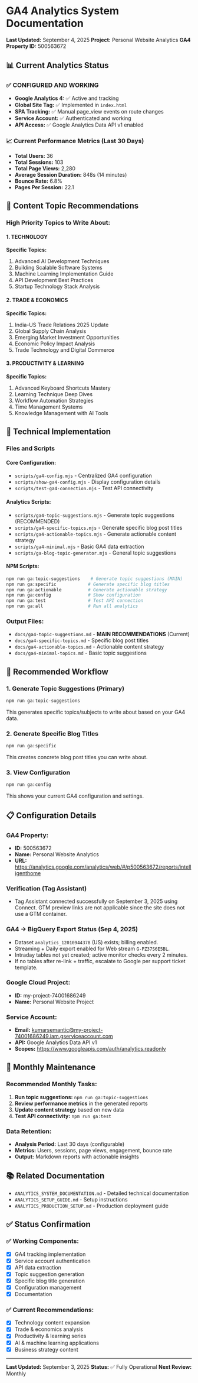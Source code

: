 # GA4 Analytics System Documentation

**Last Updated:** September 4, 2025
**Project:** Personal Website Analytics
**GA4 Property ID:** 500563672

## 📊 Current Analytics Status

### ✅ **CONFIGURED AND WORKING**
- **Google Analytics 4:** ✅ Active and tracking
- **Global Site Tag:** ✅ Implemented in `index.html`
- **SPA Tracking:** ✅ Manual page_view events on route changes
- **Service Account:** ✅ Authenticated and working
- **API Access:** ✅ Google Analytics Data API v1 enabled

### 📈 **Current Performance Metrics (Last 30 Days)**
- **Total Users:** 36
- **Total Sessions:** 103
- **Total Page Views:** 2,280
- **Average Session Duration:** 848s (14 minutes)
- **Bounce Rate:** 6.8%
- **Pages Per Session:** 22.1

## 🎯 **Content Topic Recommendations**

### **High Priority Topics to Write About:**

#### **1. TECHNOLOGY** 
**Specific Topics:**
1. Advanced AI Development Techniques
2. Building Scalable Software Systems
3. Machine Learning Implementation Guide
4. API Development Best Practices
5. Startup Technology Stack Analysis

#### **2. TRADE & ECONOMICS**
**Specific Topics:**
1. India-US Trade Relations 2025 Update
2. Global Supply Chain Analysis
3. Emerging Market Investment Opportunities
4. Economic Policy Impact Analysis
5. Trade Technology and Digital Commerce

#### **3. PRODUCTIVITY & LEARNING**
**Specific Topics:**
1. Advanced Keyboard Shortcuts Mastery
2. Learning Technique Deep Dives
3. Workflow Automation Strategies
4. Time Management Systems
5. Knowledge Management with AI Tools

## 🔧 **Technical Implementation**

### **Files and Scripts**

#### **Core Configuration:**
- `scripts/ga4-config.mjs` - Centralized GA4 configuration
- `scripts/show-ga4-config.mjs` - Display configuration details
- `scripts/test-ga4-connection.mjs` - Test API connectivity

#### **Analytics Scripts:**
- `scripts/ga4-topic-suggestions.mjs` - Generate topic suggestions (RECOMMENDED)
- `scripts/ga4-specific-topics.mjs` - Generate specific blog post titles
- `scripts/ga4-actionable-topics.mjs` - Generate actionable content strategy
- `scripts/ga4-minimal.mjs` - Basic GA4 data extraction
- `scripts/ga-blog-topic-generator.mjs` - General topic suggestions

#### **NPM Scripts:**
```bash
npm run ga:topic-suggestions    # Generate topic suggestions (MAIN)
npm run ga:specific            # Generate specific blog titles
npm run ga:actionable          # Generate actionable strategy
npm run ga:config              # Show configuration
npm run ga:test                # Test API connection
npm run ga:all                 # Run all analytics
```

### **Output Files:**
- `docs/ga4-topic-suggestions.md` - **MAIN RECOMMENDATIONS** (Current)
- `docs/ga4-specific-topics.md` - Specific blog post titles
- `docs/ga4-actionable-topics.md` - Actionable content strategy
- `docs/ga4-minimal-topics.md` - Basic topic suggestions

## 🚀 **Recommended Workflow**

### **1. Generate Topic Suggestions (Primary)**
```bash
npm run ga:topic-suggestions
```
This generates specific topics/subjects to write about based on your GA4 data.

### **2. Generate Specific Blog Titles**
```bash
npm run ga:specific
```
This creates concrete blog post titles you can write about.

### **3. View Configuration**
```bash
npm run ga:config
```
This shows your current GA4 configuration and settings.

## 📋 **Configuration Details**

### **GA4 Property:**
- **ID:** 500563672
- **Name:** Personal Website Analytics
- **URL:** https://analytics.google.com/analytics/web/#/p500563672/reports/intelligenthome

### Verification (Tag Assistant)
- Tag Assistant connected successfully on September 3, 2025 using Connect. GTM preview links are not applicable since the site does not use a GTM container.

### GA4 → BigQuery Export Status (Sep 4, 2025)
- Dataset `analytics_12010944378` (US) exists; billing enabled.  
- Streaming + Daily export enabled for Web stream `G-PZ37S6E5BL`.  
- Intraday tables not yet created; active monitor checks every 2 minutes.  
- If no tables after re-link + traffic, escalate to Google per support ticket template.

### **Google Cloud Project:**
- **ID:** my-project-74001686249
- **Name:** Personal Website Project

### **Service Account:**
- **Email:** kumarsemantic@my-project-74001686249.iam.gserviceaccount.com
- **API:** Google Analytics Data API v1
- **Scopes:** https://www.googleapis.com/auth/analytics.readonly

## 🔄 **Monthly Maintenance**

### **Recommended Monthly Tasks:**
1. **Run topic suggestions:** `npm run ga:topic-suggestions`
2. **Review performance metrics** in the generated reports
3. **Update content strategy** based on new data
4. **Test API connectivity:** `npm run ga:test`

### **Data Retention:**
- **Analysis Period:** Last 30 days (configurable)
- **Metrics:** Users, sessions, page views, engagement, bounce rate
- **Output:** Markdown reports with actionable insights

## 📚 **Related Documentation**

- `ANALYTICS_SYSTEM_DOCUMENTATION.md` - Detailed technical documentation
- `ANALYTICS_SETUP_GUIDE.md` - Setup instructions
- `ANALYTICS_PRODUCTION_SETUP.md` - Production deployment guide

## ✅ **Status Confirmation**

### **✅ Working Components:**
- [x] GA4 tracking implementation
- [x] Service account authentication
- [x] API data extraction
- [x] Topic suggestion generation
- [x] Specific blog title generation
- [x] Configuration management
- [x] Documentation

### **✅ Current Recommendations:**
- [x] Technology content expansion
- [x] Trade & economics analysis
- [x] Productivity & learning series
- [x] AI & machine learning applications
- [x] Business strategy content

---

**Last Updated:** September 3, 2025
**Status:** ✅ Fully Operational
**Next Review:** Monthly
